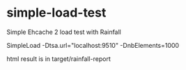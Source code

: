# simple-load-test
Simple Ehcache 2 load test with Rainfall

SimpleLoad -Dtsa.url="localhost:9510" -DnbElements=1000

html result is in target/rainfall-report